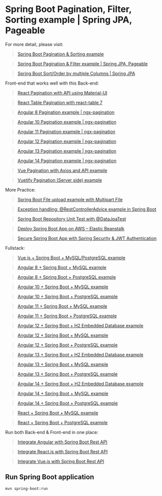 # Spring Boot Pagination, Filter, Sorting example | Spring JPA, Pageable

For more detail, please visit:
> [Spring Boot Pagination & Sorting example](https://www.bezkoder.com/spring-boot-pagination-sorting-example/)

> [Spring Boot Pagination & Filter example | Spring JPA, Pageable](https://www.bezkoder.com/spring-boot-pagination-filter-jpa-pageable/)

> [Spring Boot Sort/Order by multiple Columns | Spring JPA](https://www.bezkoder.com/spring-data-sort-multiple-columns/)

Front-end that works well with this Back-end:
> [React Pagination with API using Material-UI](https://www.bezkoder.com/react-pagination-material-ui/)

> [React Table Pagination with react-table 7](https://www.bezkoder.com/react-table-pagination-server-side/)

> [Angular 8 Pagination example | ngx-pagination](https://www.bezkoder.com/ngx-pagination-angular-8/)

> [Angular 10 Pagination example | ngx-pagination](https://www.bezkoder.com/angular-10-pagination-ngx/)

> [Angular 11 Pagination example | ngx-pagination](https://www.bezkoder.com/angular-11-pagination-ngx/)

> [Angular 12 Pagination example | ngx-pagination](https://www.bezkoder.com/angular-12-pagination-ngx/)

> [Angular 13 Pagination example | ngx-pagination](https://www.bezkoder.com/angular-13-pagination-ngx/)

> [Angular 14 Pagination example | ngx-pagination](https://www.bezkoder.com/angular-14-pagination-ngx/)

> [Vue Pagination with Axios and API example](https://www.bezkoder.com/vue-pagination-axios/)

> [Vuetify Pagination (Server side) example](https://www.bezkoder.com/vuetify-pagination-server-side/)

More Practice:
> [Spring Boot File upload example with Multipart File](https://www.bezkoder.com/spring-boot-file-upload/)

> [Exception handling: @RestControllerAdvice example in Spring Boot](https://www.bezkoder.com/spring-boot-restcontrolleradvice/)

> [Spring Boot Repository Unit Test with @DataJpaTest](https://www.bezkoder.com/spring-boot-unit-test-jpa-repo-datajpatest/)

> [Deploy Spring Boot App on AWS – Elastic Beanstalk](https://www.bezkoder.com/deploy-spring-boot-aws-eb/)

> [Secure Spring Boot App with Spring Security & JWT Authentication](https://www.bezkoder.com/spring-boot-jwt-authentication/)

Fullstack:
> [Vue.js + Spring Boot + MySQL/PostgreSQL example](https://www.bezkoder.com/spring-boot-vue-js-crud-example/)

> [Angular 8 + Spring Boot + MySQL example](https://www.bezkoder.com/angular-spring-boot-crud/)

> [Angular 8 + Spring Boot + PostgreSQL example](https://www.bezkoder.com/angular-spring-boot-postgresql/)

> [Angular 10 + Spring Boot + MySQL example](https://www.bezkoder.com/angular-10-spring-boot-crud/)

> [Angular 10 + Spring Boot + PostgreSQL example](https://www.bezkoder.com/angular-10-spring-boot-postgresql/)

> [Angular 11 + Spring Boot + MySQL example](https://www.bezkoder.com/angular-11-spring-boot-crud/)

> [Angular 11 + Spring Boot + PostgreSQL example](https://www.bezkoder.com/angular-11-spring-boot-postgresql/)

> [Angular 12 + Spring Boot + H2 Embedded Database example](https://www.bezkoder.com/angular-12-spring-boot-crud/)

> [Angular 12 + Spring Boot + MySQL example](https://www.bezkoder.com/angular-12-spring-boot-mysql/)

> [Angular 12 + Spring Boot + PostgreSQL example](https://www.bezkoder.com/angular-12-spring-boot-postgresql/)

> [Angular 13 + Spring Boot + H2 Embedded Database example](https://www.bezkoder.com/spring-boot-angular-13-crud/)

> [Angular 13 + Spring Boot + MySQL example](https://www.bezkoder.com/spring-boot-angular-13-mysql/)

> [Angular 13 + Spring Boot + PostgreSQL example](https://www.bezkoder.com/spring-boot-angular-13-postgresql/)

> [Angular 14 + Spring Boot + H2 Embedded Database example](https://www.bezkoder.com/spring-boot-angular-14-crud/)

> [Angular 14 + Spring Boot + MySQL example](https://www.bezkoder.com/spring-boot-angular-14-mysql/)

> [Angular 14 + Spring Boot + PostgreSQL example](https://www.bezkoder.com/spring-boot-angular-14-postgresql/)

> [React + Spring Boot + MySQL example](https://www.bezkoder.com/react-spring-boot-crud/)

> [React + Spring Boot + PostgreSQL example](https://www.bezkoder.com/spring-boot-react-postgresql/)

Run both Back-end & Front-end in one place:

> [Integrate Angular with Spring Boot Rest API](https://www.bezkoder.com/integrate-angular-spring-boot/)

> [Integrate React.js with Spring Boot Rest API](https://www.bezkoder.com/integrate-reactjs-spring-boot/)

> [Integrate Vue.js with Spring Boot Rest API](https://www.bezkoder.com/integrate-vue-spring-boot/)

## Run Spring Boot application
```
mvn spring-boot:run
```
